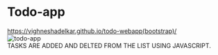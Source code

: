 # Todo-app
https://vighneshadelkar.github.io/todo-webapp(bootstrap)/
<br>
![todo-app](https://user-images.githubusercontent.com/74565079/206997272-c9310016-ba6a-4903-9349-58efda035593.jpg)
<BR>
TASKS ARE ADDED AND DELTED FROM THE LIST USING JAVASCRIPT.
